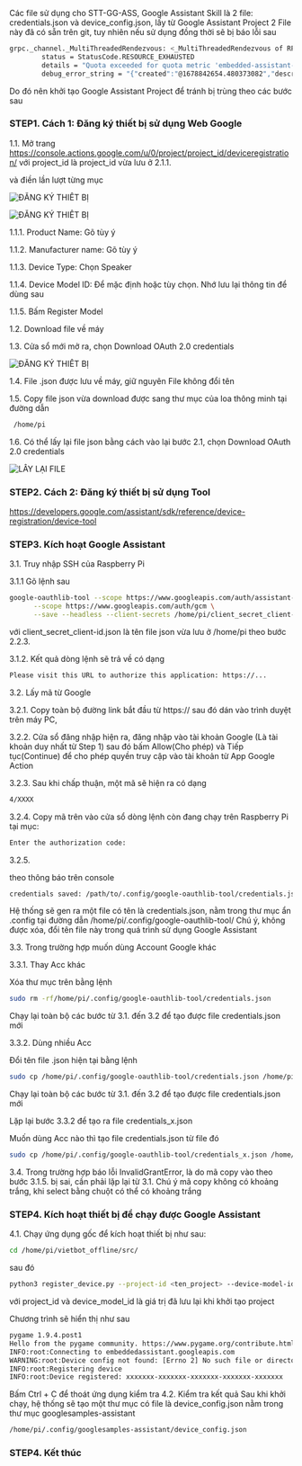 Các file sử dụng cho STT-GG-ASS, Google Assistant Skill là 2 file: credentials.json và device_config.json, lấy từ Google Assistant Project
2 File này đã có sẵn trên git, tuy nhiên nếu sử dụng đồng thời sẽ bị báo lỗi sau

```sh
grpc._channel._MultiThreadedRendezvous: <_MultiThreadedRendezvous of RPC that terminated with:
        status = StatusCode.RESOURCE_EXHAUSTED
        details = "Quota exceeded for quota metric 'embedded-assistant-prod/converse_requests' and limit 'ConverseRequestsPerDayPerProject' of service 'embeddedassistant.googleapis.com' for consumer 'project_number:361910366281'."
        debug_error_string = "{"created":"@1678842654.480373082","description":"Error received from peer ipv4:172.217.31.10:443","file":"src/core/lib/surface/call.cc","file_line":903,"grpc_message":"Quota exceeded for quota metric 'embedded-assistant-prod/converse_requests' and limit 'ConverseRequestsPerDayPerProject' of service 'embeddedassistant.googleapis.com' for consumer 'project_number:361910366281'.","grpc_status":8}"
```
Do đó nên khởi tạo Google Assistant Project để tránh bị trùng theo các bước sau


### STEP1.  Cách 1: Đăng ký thiết bị sử dụng Web Google

1.1. Mở trang https://console.actions.google.com/u/0/project/project_id/deviceregistration/ với project_id là project_id vừa lưu ở 2.1.1.

và điền lần lượt từng mục

![ĐĂNG KÝ THIẾT BỊ](https://developers.google.com/assistant/sdk/images/console/device-models-aog.png)

![ĐĂNG KÝ THIẾT BỊ](https://user-images.githubusercontent.com/64348125/109378336-3f136d80-7904-11eb-808e-37bf5c726bf3.png)

1.1.1. Product Name: Gõ tùy ý

1.1.2. Manufacturer name: Gõ  tùy ý

1.1.3. Device Type: Chọn Speaker

1.1.4. Device Model ID: Để mặc định hoặc tùy chọn. Nhớ lưu lại thông tin để dùng sau

1.1.5. Bấm Register Model

1.2. Download file về máy

1.3. Cửa sổ mới mở ra, chọn Download OAuth 2.0 credentials

![ĐĂNG KÝ THIẾT BỊ](https://user-images.githubusercontent.com/64348125/109378347-56525b00-7904-11eb-9764-c2af673d9ac4.png)


1.4. File .json được lưu về máy, giữ nguyên File không đổi tên 

1.5. Copy file json vừa download được sang thư mục của loa thông minh tại đường dẫn
```sh
 /home/pi
```
1.6. Có thể lấy lại file json bằng cách vào lại bước 2.1, chọn Download OAuth 2.0 credentials

![LẤY LẠI FILE](https://developers.google.com/assistant/sdk/images/console/edit-model.png)

### STEP2.  Cách 2: Đăng ký thiết bị sử dụng Tool

https://developers.google.com/assistant/sdk/reference/device-registration/device-tool

### STEP3. Kích hoạt Google Assistant

3.1. Truy nhập SSH của Raspberry Pi

3.1.1 Gõ lệnh sau

```sh
google-oauthlib-tool --scope https://www.googleapis.com/auth/assistant-sdk-prototype \
      --scope https://www.googleapis.com/auth/gcm \
      --save --headless --client-secrets /home/pi/client_secret_client-id.json

```
với client_secret_client-id.json là tên file json vừa lưu ở /home/pi theo bước 2.2.3.

3.1.2. Kết quả dòng lệnh sẽ trả về có dạng

```sh
Please visit this URL to authorize this application: https://...
```
3.2. Lấy mã từ Google

3.2.1. Copy toàn bộ đường link bắt đầu từ https:// sau đó dán vào trình duyệt trên máy PC, 

3.2.2. Cửa sổ đăng nhập hiện ra, đăng nhập vào tài khoản Google (Là tài khoản duy nhất từ Step 1) sau đó bấm Allow(Cho phép) và Tiếp tục(Continue) để cho phép quyền truy cập vào tài khoản từ App Google Action

3.2.3. Sau khi chấp thuận, một mã sẽ hiện ra có dạng

```sh
4/XXXX
```
3.2.4. Copy mã trên vào cửa sổ dòng lệnh còn đang chạy trên Raspberry Pi tại mục:

```sh
Enter the authorization code:

```
3.2.5. 

theo thông báo trên console

```sh
credentials saved: /path/to/.config/google-oauthlib-tool/credentials.json

```
Hệ thống sẽ gen ra một file có tên là credentials.json, nằm trong thư mục ẩn .config tại đường dẫn /home/pi/.config/google-oauthlib-tool/
Chú ý, không được xóa, đổi tên file này trong quá trình sử dụng Google Assistant

3.3. Trong trường hợp muốn dùng Account Google khác

3.3.1. Thay Acc khác

Xóa thư mục trên bằng lệnh

```sh
sudo rm -rf/home/pi/.config/google-oauthlib-tool/credentials.json

```
Chạy lại toàn bộ các bước từ 3.1. đến 3.2 để tạo được file credentials.json mới

3.3.2. Dùng nhiều Acc

Đổi tên file .json hiện tại bằng lệnh

```sh
sudo cp /home/pi/.config/google-oauthlib-tool/credentials.json /home/pi/.config/google-oauthlib-tool/credentials_1.json

```
Chạy lại toàn bộ các bước từ 3.1. đến 3.2 để tạo được file credentials.json mới

Lặp lại bước 3.3.2 để tạo ra file credentials_x.json

Muốn dùng Acc nào thì tạo file credentials.json từ file đó

```sh
sudo cp /home/pi/.config/google-oauthlib-tool/credentials_x.json /home/pi/.config/google-oauthlib-tool/credentials.json

```
3.4. Trong trường hợp báo lỗi InvalidGrantError, là do mã copy vào theo bước 3.1.5. bị sai, cần phải lặp lại từ 3.1. Chú ý mã copy không có khoảng trắng, khi select bằng chuột có thể có khoảng trắng

### STEP4. Kích hoạt thiết bị để chạy được Google Assistant

4.1. Chạy ứng dụng gốc để kích hoạt thiết bị như sau:
```sh
cd /home/pi/vietbot_offline/src/
```
sau đó
```sh
python3 register_device.py --project-id <ten_project> --device-model-id <ten_device_id>
```
với project_id và device_model_id là giá trị đã lưu lại khi khởi tạo project

Chương trình sẽ hiển thị như sau
```sh
pygame 1.9.4.post1
Hello from the pygame community. https://www.pygame.org/contribute.html
INFO:root:Connecting to embeddedassistant.googleapis.com
WARNING:root:Device config not found: [Errno 2] No such file or directory: '/home/pi/.config/googlesamples-assistant/device_config.json'
INFO:root:Registering device
INFO:root:Device registered: xxxxxxx-xxxxxxx-xxxxxxx-xxxxxxx-xxxxxxx

```
Bấm Ctrl + C để thoát ứng dụng kiểm tra
4.2. Kiểm tra kết quả
Sau khi khởi chạy, hệ thống sẽ tạo một thư mục có file là device_config.json nằm trong thư mục googlesamples-assistant
```sh
/home/pi/.config/googlesamples-assistant/device_config.json
```
### STEP4. Kết thúc


